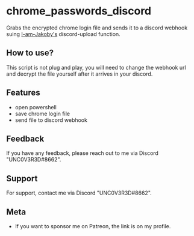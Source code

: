 
# chrome_passwords_discord
Grabs the encrypted chrome login file and sends it to a discord webhook suing [I-am-Jakoby's] discord-upload function.

## How to use?

This script is not plug and play, you will need to change the webhook url and decrypt the file yourself after it arrives in your discord.


## Features

- open powershell
- save chrome login file
- send file to discord webhook

## Feedback

If you have any feedback, please reach out to me via Discord "UNC0V3R3D#8662".






## Support

For support, contact me via  Discord "UNC0V3R3D#8662".


## Meta


- If you want to sponsor me on Patreon, the link is on my profile.

[I-Am-Jakoby's]: https://github.com/I-Am-Jakoby


